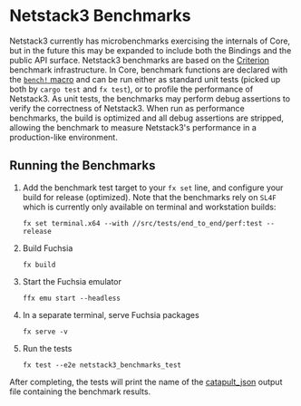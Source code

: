 # Netstack3 Benchmarks

Netstack3 currently has microbenchmarks exercising the internals of Core,
but in the future this may be expanded to include both the Bindings and the
public API surface. Netstack3 benchmarks are based on the
[Criterion](https://docs.rs/criterion/latest/criterion/) benchmark
infrastructure. In Core, benchmark functions are declared with the
[`bench!` macro](https://cs.opensource.google/search?q=f:netstack3%20%22macro_rules!%20bench%22&ss=fuchsia)
 and can be run either as standard unit tests (picked up both by
`cargo test` and `fx test`), or to profile the performance of Netstack3. As
unit tests, the benchmarks may perform debug assertions to verify the
correctness of Netstack3. When run as performance benchmarks, the build is
optimized and all debug assertions are stripped, allowing the benchmark to
measure Netstack3's performance in a production-like environment.

## Running the Benchmarks

1. Add the benchmark test target to your `fx set` line, and configure your
   build for release (optimized). Note that the benchmarks rely on `SL4F`
   which is currently only available on terminal and workstation builds:

    ```
    fx set terminal.x64 --with //src/tests/end_to_end/perf:test --release
    ```

2. Build Fuchsia

    ```
    fx build
    ```

3. Start the Fuchsia emulator

    ```
    ffx emu start --headless
    ```

4. In a separate terminal, serve Fuchsia packages

    ```
    fx serve -v
    ```

5. Run the tests

    ```
    fx test --e2e netstack3_benchmarks_test
    ```

After completing, the tests will print the name of the
[catapult_json](https://github.com/catapult-project/catapult/blob/main/docs/histogram-set-json-format.md)
output file containing the benchmark results.
